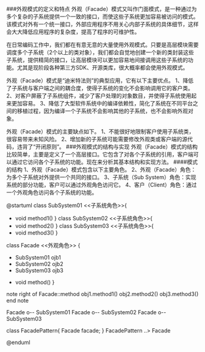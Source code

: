 ###外观模式的定义和特点
外观（Facade）模式又叫作门面模式，是一种通过为多个复杂的子系统提供一个一致的接口，而使这些子系统更加容易被访问的模式。该模式对外有一个统一接口，外部应用程序不用关心内部子系统的具体细节，这样会大大降低应用程序的复杂度，提高了程序的可维护性。

在日常编码工作中，我们都在有意无意的大量使用外观模式。只要是高层模块需要调度多个子系统（2个以上的类对象），我们都会自觉地创建一个新的类封装这些子系统，提供精简的接口，让高层模块可以更加容易地间接调用这些子系统的功能。尤其是现阶段各种第三方SDK、开源类库，很大概率都会使用外观模式。

外观（Facade）模式是“迪米特法则”的典型应用，它有以下主要优点。
1、降低了子系统与客户端之间的耦合度，使得子系统的变化不会影响调用它的客户类。
2、对客户屏蔽了子系统组件，减少了客户处理的对象数目，并使得子系统使用起来更加容易。
3、降低了大型软件系统中的编译依赖性，简化了系统在不同平台之间的移植过程，因为编译一个子系统不会影响其他的子系统，也不会影响外观对象。

外观（Facade）模式的主要缺点如下。
1、不能很好地限制客户使用子系统类，很容易带来未知风险。
2、增加新的子系统可能需要修改外观类或客户端的源代码，违背了“开闭原则”。
###外观模式的结构与实现
外观（Facade）模式的结构比较简单，主要是定义了一个高层接口。它包含了对各个子系统的引用，客户端可以通过它访问各个子系统的功能。现在来分析其基本结构和实现方法。
####模式的结构
1、外观（Facade）模式包含以下主要角色。
2、外观（Facade）角色：为多个子系统对外提供一个共同的接口。
3、子系统（Sub System）角色：实现系统的部分功能，客户可以通过外观角色访问它。
4、客户（Client）角色：通过一个外观角色访问各个子系统的功能。

@startuml
class SubSystem01 <<子系统角色>>{
 + void method1()
} 
class SubSystem02 <<子系统角色>>{
 + void method2()
} 
class SubSystem03 <<子系统角色>>{
 + void method3()
}
   
class Facade <<外观角色>> {
- SubSystem01 ojb1
- SubSystem02 ojb2
- SubSystem03 ojb3
+ void method()
}
  
note right of Facade::method
obj1.method1()
obj2.method2()
obj3.method3()
end note

Facade o-- SubSystem01
Facade o-- SubSystem02
Facade o-- SubSystem03

class FacadePattern{
Facade facade;
}
FacadePattern ..> Facade

@enduml